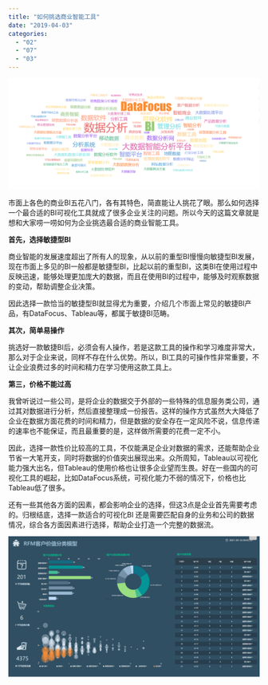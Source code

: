 ```yaml
---
title: "如何挑选商业智能工具"
date: "2019-04-03"
categories: 
  - "02"
  - "07"
  - "03"
---
```


![](images/微信截图_20190124175358.png)

市面上各色的商业BI五花八门，各有其特色，简直能让人挑花了眼。那么如何选择一个最合适的BI可视化工具就成了很多企业关注的问题。所以今天的这篇文章就是想和大家唠一唠如何为企业挑选最合适的商业智能工具。

**首先，选择敏捷型BI**

商业智能的发展速度超出了所有人的现象，从以前的重型BI慢慢向敏捷型BI发展，现在市面上多见的BI一般都是敏捷型BI，比起以前的重型BI，这类BI在使用过程中反映迅速，能够处理更加庞大的数据，而且在使用BI的过程中，能够及时观察数据的变动，帮助调整企业决策。

因此选择一款恰当的敏捷型BI就显得尤为重要，介绍几个市面上常见的敏捷BI产品，有DataFocus、Tableau等，都属于敏捷BI范畴。

**其次，简单易操作**

挑选好一款敏捷BI后，必须会有人操作，若是这款工具的操作和学习难度非常大，那么对于企业来说，同样不存在什么优势。所以，BI工具的可操作性非常重要，不让企业浪费过多的时间和精力在学习使用这款工具上。

**第三，价格不能过高**

我曾听说过一些公司，是将企业的数据交于外部的一些特殊的信息服务类公司，通过其对数据进行分析，然后直接整理成一份报告。这样的操作方式虽然大大降低了企业在数据方面花费的时间和精力，但是数据的安全存在一定风险不说，信息传递的速率也不能保证，而且最重要的是，这样做所需要的花费一定不小。

因此，选择一款性价比较高的工具，不仅能满足企业对数据的需求，还能帮助企业节省一大笔开支，同时将数据的价值突出展现出来。众所周知，Tableau以可视化能力强大出名，但Tableau的使用价格也让很多企业望而生畏。好在一些国内的可视化工具的崛起，比如DataFocus系统，可视化能力不弱的情况下，价格也比Tableau低了很多。

还有一些其他各方面的因素，都会影响企业的选择，但这3点是企业首先需要考虑的。归根结底，选择一款适合的可视化BI 还是需要匹配自身的业务和公司的数据情况，综合各方面因素进行选择，帮助企业打造一个完整的数据流。

![](images/word-image-32.png)
